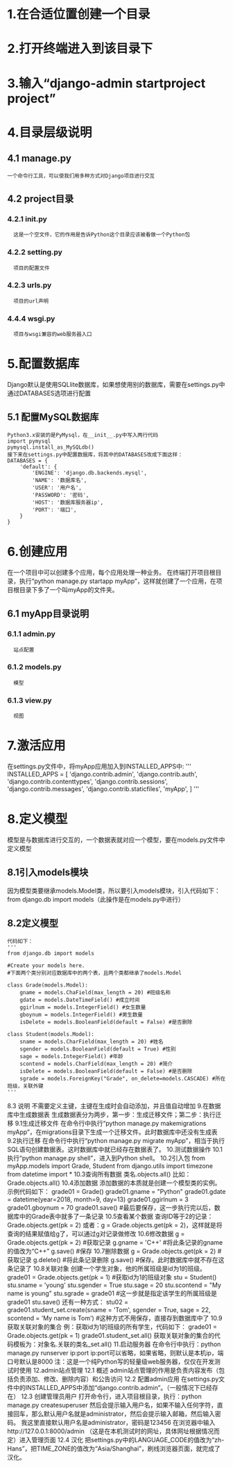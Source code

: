 # 1.在合适位置创建一个目录
# 2.打开终端进入到该目录下
# 3.输入“django-admin startproject project”
# 4.目录层级说明
  ## 4.1 manage.py
    一个命令行工具，可以使我们用多种方式对Django项目进行交互
  ## 4.2 project目录
   ### 4.2.1 __init__.py
      这是一个空文件，它的作用是告诉Python这个目录应该被看做一个Python包
   ### 4.2.2 setting.py
      项目的配置文件
   ### 4.2.3 urls.py
      项目的url声明
   ### 4.4.4 wsgi.py
      项目与wsgi兼容的web服务器入口
# 5.配置数据库
  Django默认是使用SQLlite数据库，如果想使用别的数据库，需要在settings.py中通过DATABASES选项进行配置
  ## 5.1 配置MySQL数据库
    Python3.x安装的是PyMysql，在__init__.py中写入两行代码
    import pymysql
    pymysql.install_as_MySQLdb()
    接下来在settings.py中配置数据库，将其中的DATABASES改成下面这样：
    DATABASES = {
        'default': {
            'ENGINE': 'django.db.backends.mysql',
            'NAME': '数据库名',
            'USER': '用户名',
            'PASSWORD': '密码',
            'HOST': '数据库服务器ip',
            'PORT': '端口',
        }
    }
# 6.创建应用
  在一个项目中可以创建多个应用，每个应用处理一种业务。
  在终端打开项目根目录，执行“python manage.py startapp myApp”，这样就创建了一个应用，在项目根目录下多了一个叫myApp的文件夹。
  ## 6.1 myApp目录说明
   ### 6.1.1 admin.py
      站点配置
   ### 6.1.2 models.py
      模型
   ### 6.1.3 view.py
      视图
# 7.激活应用
  在settings.py文件中，将myApp应用加入到INSTALLED_APPS中:
  '''
  INSTALLED_APPS = [
      'django.contrib.admin',
      'django.contrib.auth',
      'django.contrib.contenttypes',
      'django.contrib.sessions',
      'django.contrib.messages',
      'django.contrib.staticfiles',
      'myApp',
  ]
  '''
# 8.定义模型
  模型是与数据库进行交互的，一个数据表就对应一个模型，要在models.py文件中定义模型
  ## 8.1引入models模块
   因为模型类要继承models.Model类，所以要引入models模块，引入代码如下：from django.db import models（此操作是在models.py中进行）
  ## 8.2定义模型
    代码如下：
    '''
    from django.db import models

    #Create your models here.
    #下面两个类分别对应数据库中的两个表，且两个类都继承了models.Model

    class Grade(models.Model):
        gname = models.ChaField(max_length = 20) #班级名称
        gdate = models.DateTimeField() #成立时间
        ggirlnum = models.IntegerField() #女生数量
        gboynum = models.IntegerField() #男生数量
        isDelete = models.BooleanField(default = False) #是否删除

    class Student(models.Model):
        sname = models.CharField(max_length = 20) #姓名
        sgender = models.BooleanField(default = True) #性别
        sage = models.IntegerField() #年龄
        scontend = models.CharField(max_length = 20) #简介
        isDelete = models.BooleanField(default = False) #是否删除
        sgrade = models.ForeignKey("Grade", on_delete=models.CASCADE) #所在班级，关联外键
    '''        
  8.3 说明
    不需要定义主键，主键在生成时会自动添加，并且值自动增加
9.在数据库中生成数据表
  生成数据表分为两步，第一步：生成迁移文件；第二步：执行迁移
  9.1生成迁移文件
    在命令行中执行“python manage.py makemigrations myApp”，在migrations目录下生成一个迁移文件。此时数据库中还没有生成表
  9.2执行迁移
    在命令行中执行“python manage.py migrate myApp”，相当于执行SQL语句创建数据表。这时数据库中就已经存在数据表了。
10.测试数据操作
  10.1执行“python manage.py shell”，进入到Python shell。
  10.2引入包
    from myApp.models import Grade, Student
    from django.utils import timezone
    from datetime import *
  10.3查询所有数据
    类名.objects.all()  比如：Grade.objects.all()
  10.4添加数据
    添加数据的本质就是创建一个模型类的实例。
    示例代码如下：
    grade01 = Grade()
    grade01.gname = "Python"
    grade01.gdate = datetime(year=2018, month=9, day=13)
    grade01.ggirlnum = 3
    grade01.gboynum = 70
    grade01.save() #最后要保存，这一步执行完以后，数据库中的Grade表中就多了一条记录
  10.5查看某个数据
    查询ID等于2的记录：Grade.objects.get(pk = 2)
    或者：g = Grade.objects.get(pk = 2)，这样就是将查询的结果赋值给g了，可以通过g对记录做修改
  10.6修改数据
    g = Grade.objects.get(pk = 2) #获取记录
    g.gname = 'C++' #将此条记录的gname的值改为“C++”
    g.save() #保存
  10.7删除数据
    g = Grade.objects.get(pk = 2) #获取记录
    g.delete() #将此条记录删除
    g.save() #保存。此时数据库中就不存在这条记录了
  10.8关联对象
    创建一个学生对象，他的所属班级是id为1的班级。
    grade01 = Grade.objects.get(pk = 1) #获取id为1的班级对象
    stu = Student()
    stu.sname = 'young'
    stu.sgender = True
    stu.sage = 20
    stu.scontend = "My name is young"
    stu.sgrade = grade01 #这一步就是指定该学生的所属班级是grade01
    stu.save()
    还有一种方式：
    stu02 = grade01.student_set.create(sname = 'Tom', sgender = True, sage = 22, scontend = 'My name is Tom') #这种方式不用保存，直接存到数据库中了
  10.9获取关联对象的集合
    例：获取id为1的班级的所有学生，代码如下：
    grade01 = Grade.objects.get(pk = 1)
    grade01.student_set.all()
    获取关联对象的集合的代码模板为：对象名.关联的类名_set.all()
11.启动服务器
  在命令行中执行：python manage.py runserver ip:port
  ip:port可以省略，如果省略，则默认是本机ip，端口号默认是8000
  注：这是一个纯Python写的轻量级web服务器，仅仅在开发测试时使用
12.admin站点管理
  12.1 概述
    admin站点管理的作用是负责内容发布（包括负责添加、修改、删除内容）和公告访问
  12.2 配置admin应用
    在settings.py文件中的INSTALLED_APPS中添加“django.contrib.admin”。（一般情况下已经存在）
  12.3 创建管理员用户
    打开命令行，进入项目根目录，执行：python manage.py createsuperuser
    然后会提示输入用户名，如果不输入任何字符，直接回车，那么默认用户名就是administrator，然后会提示输入邮箱，然后输入密码。
    我这里直接默认用户名是administrator，密码是123456
    在浏览器中输入http://127.0.0.1:8000/admin （这是在本机测试时的网址，具体网址根据情况而定）进入管理页面
  12.4 汉化
    把settings.py中的LANGUAGE_CODE的值改为“zh-Hans”，把TIME_ZONE的值改为“Asia/Shanghai”，刷线浏览器页面，就完成了汉化。
    
    
    
  

















